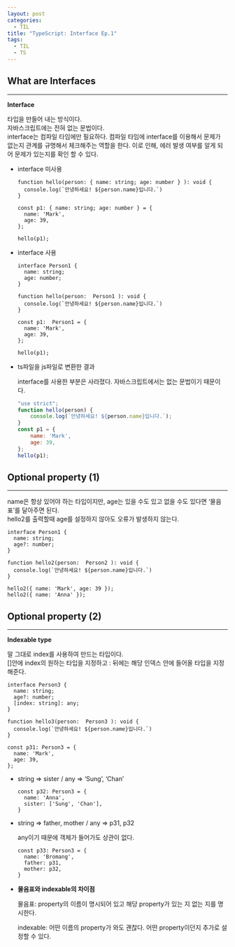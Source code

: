 ```yaml
---
layout: post
categories:
  - TIL
title: "TypeScript: Interface Ep.1"
tags:
  - TIL
  - TS
---
```


## __What are Interfaces__
---

**Interface**

타입을 만들어 내는 방식이다.  
자바스크립트에는 전혀 없는 문법이다.  
interface는 컴파일 타임에만 필요하다. 컴파일 타임에 interface를 이용해서 문제가 없는지 관계를 규명해서 체크해주는 역할을 한다. 이로 인해, 에러 발생 여부를 알게 되어 문제가 있는지를 확인 할 수 있다.

- interface 미사용
  
  ```tsx
  function hello(person: { name: string; age: number } ): void {
    console.log(`안녕하세요! ${person.name}입니다.`)
  }
  
  const p1: { name: string; age: number } = {
    name: 'Mark',
    age: 39,
  };
  
  hello(p1);
  ```
    
- interface 사용
    
  ```tsx
  interface Person1 {
    name: string; 
    age: number;
  }
  
  function hello(person:  Person1 ): void {
    console.log(`안녕하세요! ${person.name}입니다.`)
  }
  
  const p1:  Person1 = {
    name: 'Mark',
    age: 39,
  };
  
  hello(p1);
  ```
    
- ts파일을 js파일로 변환한 결과
    
  interface를 사용한 부분은 사라졌다. 자바스크립트에서는 없는 문법이기 때문이다.
  
  ```jsx
  "use strict";
  function hello(person) {
      console.log(`안녕하세요! ${person.name}입니다.`);
  }
  const p1 = {
      name: 'Mark',
      age: 39,
  };
  hello(p1);
  ```

## __Optional property (1)__
---

name은 항상 있어야 하는 타입이지만, age는 있을 수도 있고 없을 수도 있다면 ‘물음표’를 달아주면 된다.  
hello2를 출력할때 age를 설정하지 않아도 오류가 발생하지 않는다.

```tsx
interface Person1 {
  name: string;
  age?: number;
}

function hello2(person:  Person2 ): void {
  console.log(`안녕하세요! ${person.name}입니다.`)
}

hello2({ name: 'Mark', age: 39 });
hello2({ name: 'Anna' });
```

## __Optional property (2)__
---

**Indexable type**

말 그대로 index를 사용하여 만드는 타입이다.  
[]안에 index의 원하는 타입을 지정하고 : 뒤에는 해당 인덱스 안에 들어올 타입을 지정해준다.

```tsx
interface Person3 {
  name: string;
  age?: number;
  [index: string]: any;
}

function hello3(person:  Person3 ): void {
  console.log(`안녕하세요! ${person.name}입니다.`)
}

const p31: Person3 = {
  name: 'Mark',
  age: 39,
};
```

- string ⇒ sister / any ⇒ ‘Sung’, ‘Chan’
    
  ```tsx
  const p32: Person3 = {
    name: 'Anna',
    sister: ['Sung', 'Chan'],
  }
  ```
    
- string ⇒ father, mother / any ⇒ p31, p32
    
  any이기 때문에 객체가 들어가도 상관이 없다.
  
  ```tsx
  const p33: Person3 = {
    name: 'Bromang',
    father: p31,
    mother: p32,
  }
    ```
    
- **물음표와 indexable의 차이점**
    
  물음표: property의 이름이 명시되어 있고 해당 property가 있는 지 없는 지를 명시한다.

  indexable: 어떤 이름의 property가 와도 괜찮다. 어떤 property이던지 추가로 설정할 수 있다.